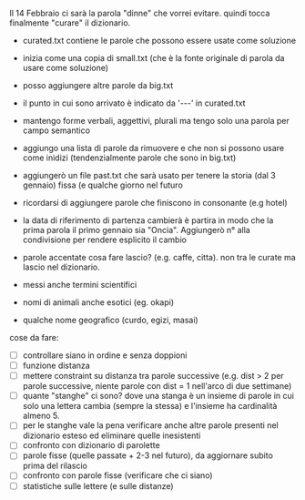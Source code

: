 Il 14 Febbraio ci sarà la parola "dinne" che vorrei evitare. quindi tocca finalmente "curare" il dizionario.

* curated.txt contiene le parole che possono essere usate come soluzione
* inizia come una copia di small.txt (che è la fonte originale di parola da usare come soluzione)
* posso aggiungere altre parole da big.txt
* il punto in cui sono arrivato è indicato da '---' in curated.txt
* mantengo forme verbali, aggettivi, plurali ma tengo solo una parola per campo semantico 
* aggiungo una lista di parole da rimuovere e che non si possono usare come inidizi (tendenzialmente parole che sono in big.txt)
* aggiungerò un file past.txt che sarà usato per tenere la storia (dal 3 gennaio) fissa (e qualche giorno nel futuro
* ricordarsi di aggiungere parole che finiscono in consonante (e.g hotel)
* la data di riferimento di partenza cambierà è partira in modo che la prima parola il primo gennaio sia "Oncia". Aggiungerò n° alla condivisione per rendere esplicito il cambio

* parole accentate cosa fare lascio? (e.g. caffe, citta). non tra le curate ma lascio nel dizionario.
* messi anche termini scientifici
* nomi di animali anche esotici (eg. okapi)
* qualche nome geografico (curdo, egizi, masai)

cose da fare:
- [ ] controllare siano in ordine e senza doppioni
- [ ] funzione distanza
- [ ] mettere constraint su distanza tra parole successive (e.g. dist > 2 per parole successive, niente parole con dist = 1 nell'arco di due settimane)
- [ ] quante "stanghe" ci sono? dove una stanga è un insieme di parole in cui solo una lettera cambia (sempre la stessa) e l'insieme ha cardinalità almeno 5. 
- [ ] per le stanghe vale la pena verificare anche altre parole presenti nel dizionario esteso ed eliminare quelle inesistenti
- [ ] confronto con dizionario di parolette
- [ ] parole fisse (quelle passate + 2-3 nel futuro), da aggiornare subito prima del rilascio
- [ ] confronto con parole fisse (verificare che ci siano)
- [ ] statistiche sulle lettere (e sulle distanze)